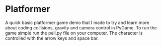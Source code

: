 # Platformer

A quick basic platformer game demo that I made to try and learn more about coding collisions, gravity and camera control in PyGame.
To run the game simple run the peli.py file on your computer.
The character is controlled with the arrow keys and space bar.

